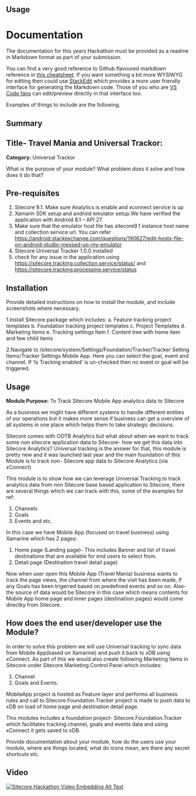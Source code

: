 
## Usage

# Documentation

The documentation for this years Hackathon must be provided as a readme in Markdown format as part of your submission. 

You can find a very good reference to Github flavoured markdown reference in [this cheatsheet](https://github.com/adam-p/markdown-here/wiki/Markdown-Cheatsheet). If you want something a bit more WYSIWYG for editing then could use [StackEdit](https://stackedit.io/app) which provides a more user friendly interface for generating the Markdown code. Those of you who are [VS Code fans](https://code.visualstudio.com/docs/languages/markdown#_markdown-preview) can edit/preview directly in that interface too.

Examples of things to include are the following.

## Summary

## Title- Travel Mania and Universal Trackor:

**Category:** Universal Trackor

What is the purpose of your module? What problem does it solve and how does it do that?

## Pre-requisites

1. Sitecore 9.1. Make sure Analytics is enable and xconnect service is up
2. Xamarin SDK setup and android emulator setup.We have verified the application with Android 8.1 – API 27.
3. Make sure that the emulator host file has sitecore9.1 instance host name and collection service url. You can refer https://android.stackexchange.com/questions/190627/edit-hosts-file-on-android-studio-messed-up-my-emulator 
4. Sitecore Universal Tracker 1.0.0 installed
5. check for any issue in the application using  https://sitecore.tracking.collection.service/status/ and https://sitecore.tracking.processing.service/status   



## Installation

Provide detailed instructions on how to install the module, and include screenshots where necessary.

1.Install Sitecore package which includes:
  a.	Feature tracking project templates
  b.	Foundation tracking project templates
  c.	Project Templates
  d.	Marketing items
  e.	Tracking settings Item
  f.	Content tree with home item and few child items

2.Navigate to /sitecore/system/Settings/Foundation/Tracker/Tracker Setting Items/Tracker Settings Mobile App. Here you can select the goal, event and channel. If  ‘Is Tracking enabled’ is un-checked then no event or goal will be triggered.



## Usage


**Module Purpose:** To Track Sitecore Mobile App analytics data to Sitecore

As a business we might have different systems to handle different entities of our operations but it makes more sense if business can get a overview of all systems in one place which helps them to take strategic decisions.

Sitecore comes with OOTB Analytics but what about when we want to track some non sitecore application data to Sitecore- how we get this data into Sitecore Analytics?
Universal tracking is the answer for that, this module is pretty new and it was launched last year and the main foundation of this Module is to track non- Sitecore app data to Sitecore Analytics (via xConnect)

This module is to show how we can leverage Universal Tracking to track analytics data from non Sitecore base based application to Sitecore, there are several things which we can track with this, some of the examples for ref:

1) Channels
2) Goals
3) Events and etc.

In this case we have Mobile App (focused on travel business) using Xamarine which has 2 pages:
1) Home page (Landing page)- This includes Banner and list of travel destinations that are available for end users to select from.
2) Detail page (Destination travel detail page)

Now when user open this Mobile App (Travel Mania) business wants to track the page views, the channel from where the visit has been made, if any Goals has been trigerred based on predefined events and so on.
Also- the source of data would be Sitecore in this case which means contents for Mobile App home page and inner pages (destinatiion pages) would come directky from Sitecore.

## How does the end user/developer use the Module?

In order to solve this problem we will use Universal tracking to sync data from Mobile App(based on Xamarine) and push it back to xDB using xConnect.
As part of this we would also create following Marketing Items in Sitecore under Sitecore Marketing Control Panel which includes:
1) Channel
2) Goals and Events.

MobileApp project is hosted as Feature layer and performs all business rules and call to Sitecore.Foundation.Tracker project is made to push data to xDB on load of home page and destination detail page.

This modules includes a foundation project- Sitecore.Foundation.Tracker which facilitates tracking channel, goals and events data and using xConnect it gets saved to xDB.

Provide documentation  about your module, how do the users use your module, where are things located, what do icons mean, are there any secret shortcuts etc.


## Video


[![Sitecore Hackathon Video Embedding Alt Text](https://img.youtube.com/vi/EpNhxW4pNKk/0.jpg)](https://youtu.be/Qqm7Fq0GC30)
